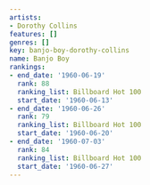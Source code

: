 ```yaml
---
artists:
- Dorothy Collins
features: []
genres: []
key: banjo-boy-dorothy-collins
name: Banjo Boy
rankings:
- end_date: '1960-06-19'
  rank: 88
  ranking_list: Billboard Hot 100
  start_date: '1960-06-13'
- end_date: '1960-06-26'
  rank: 79
  ranking_list: Billboard Hot 100
  start_date: '1960-06-20'
- end_date: '1960-07-03'
  rank: 84
  ranking_list: Billboard Hot 100
  start_date: '1960-06-27'
---
```


